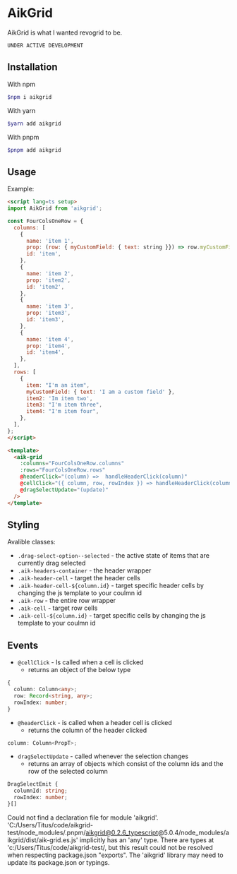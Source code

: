 # AikGrid

AikGrid is what I wanted revogrid to be.

`UNDER ACTIVE DEVELOPMENT`

## Installation

With npm

```bash
$npm i aikgrid
```

With yarn

```bash
$yarn add aikgrid
```

With pnpm

```bash
$pnpm add aikgrid
```

## Usage

Example:

```html
<script lang=ts setup>
import AikGrid from 'aikgrid';

const FourColsOneRow = {
  columns: [
    {
      name: 'item 1',
      prop: (row: { myCustomField: { text: string }}) => row.myCustomField.text,
      id: 'item',
    },
    {
      name: 'item 2',
      prop: 'item2',
      id: 'item2',
    },
    {
      name: 'item 3',
      prop: 'item3',
      id: 'item3',
    },
    {
      name: 'item 4',
      prop: 'item4',
      id: 'item4',
    },
  ],
  rows: [
    {
      item: "I'm an item",
      myCustomField: { text: 'I am a custom field' },
      item2: 'Im item two',
      item3: "I'm item three",
      item4: "I'm item four",
    },
  ],
};
</script>

<template>
  <aik-grid
    :columns="FourColsOneRow.columns"
    :rows="FourColsOneRow.rows"
    @headerClick="(column) =>  handleHeaderClick(column)"
    @cellClick="({ column, row, rowIndex }) => handleHeaderClick(column, row, rowIndex)"
    @dragSelectUpdate="(update)"
  />
</template>
```

## Styling

Avalible classes:

- `.drag-select-option--selected` - the active state of items that are currently drag selected
- `.aik-headers-container` - the header wrapper
- `.aik-header-cell` - target the header cells
- `.aik-header-cell-${column.id}` - target specific header cells by changing the js template to your coulmn id
- `.aik-row` - the entire row wrapper
- `.aik-cell` - target row cells
- `.aik-cell-${column.id}` - target specific cells by changing the js template to your coulmn id

## Events

- `@cellClick` - Is called when a cell is clicked
  - returns an object of the below type

```ts
{
  column: Column<any>;
  row: Record<string, any>;
  rowIndex: number;
}
```

- `@headerClick` - is called when a header cell is clicked
  - returns the column of the header clicked
```ts
column: Column<PropT>;
```

- `dragSelectUpdate` - called whenever the selection changes
  - returns an array of objects which consist of the column ids and the row of the selected column
```ts
DragSelectEmit {
  columnId: string;
  rowIndex: number;
}[]
```
Could not find a declaration file for module 'aikgrid'. 'C:/Users/Titus/code/aikgrid-test/node_modules/.pnpm/aikgrid@0.2.6_typescript@5.0.4/node_modules/aikgrid/dist/aik-grid.es.js' implicitly has an 'any' type. There are types at 'c:/Users/Titus/code/aikgrid-test/, but this result could not be resolved when respecting package.json "exports". The 'aikgrid' library may need to update its package.json or typings.